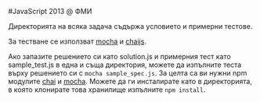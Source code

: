 #JavaScript 2013 @ ФМИ

Директорията на всяка задача съдържа условието и примерни тестове.

За тестване се използват [mocha](http://visionmedia.github.io/mocha/) и [chaijs](http://chaijs.com/).

Ако запазите решението си като solution.js и примерния тест като sample_test.js в една и съща директория, можете да изпълните теста върху решението си с `mocha sample_spec.js`. За целта са ви нужни npm модулите [chai](http://chaijs.com/) и [mocha](http://visionmedia.github.io/mocha/). Можете да ги инсталирате като в директорията, в която клонирате това хранилище изпълните `npm install`.
